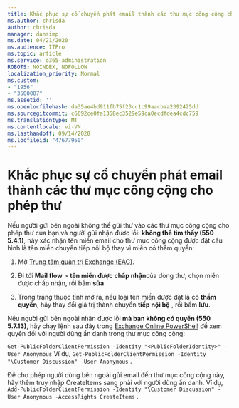 ```yaml
---
title: Khắc phục sự cố chuyển phát email thành các thư mục công cộng cho phép thư
ms.author: chrisda
author: chrisda
manager: dansimp
ms.date: 04/21/2020
ms.audience: ITPro
ms.topic: article
ms.service: o365-administration
ROBOTS: NOINDEX, NOFOLLOW
localization_priority: Normal
ms.custom:
- "1956"
- "3500007"
ms.assetid: ''
ms.openlocfilehash: da35ae4bd911fb75f23cc1c99aacbaa2392425dd
ms.sourcegitcommit: c6692ce0fa1358ec3529e59ca0ecdfdea4cdc759
ms.translationtype: MT
ms.contentlocale: vi-VN
ms.lasthandoff: 09/14/2020
ms.locfileid: "47677950"
---
```

# <a name="fix-email-delivery-issues-to-mail-enabled-public-folders"></a>Khắc phục sự cố chuyển phát email thành các thư mục công cộng cho phép thư

Nếu người gửi bên ngoài không thể gửi thư vào các thư mục công cộng cho phép thư của bạn và người gửi nhận được lỗi: **không thể tìm thấy (550 5.4.1)**, hãy xác nhận tên miền email cho thư mục công cộng được đặt cấu hình là tên miền chuyển tiếp nội bộ thay vì miền có thẩm quyền:

1. Mở [Trung tâm quản trị Exchange (EAC)](https://docs.microsoft.com/Exchange/exchange-admin-center).

2. Đi tới **Mail flow** \> **tên miền được chấp nhận**của dòng thư, chọn miền được chấp nhận, rồi bấm **sửa**.

3. Trong trang thuộc tính mở ra, nếu loại tên miền được đặt là có **thẩm quyền**, hãy thay đổi giá trị thành chuyển **tiếp nội bộ** , rồi bấm **lưu**.

Nếu người gửi bên ngoài nhận được lỗi **mà bạn không có quyền (550 5.7.13)**, hãy chạy lệnh sau đây trong [Exchange Online PowerShell](https://docs.microsoft.com/powershell/exchange/exchange-online/connect-to-exchange-online-powershell/connect-to-exchange-online-powershell) để xem quyền đối với người dùng ẩn danh trong thư mục công cộng:

`Get-PublicFolderClientPermission -Identity "<PublicFolderIdentity>" -User Anonymous` Ví dụ, `Get-PublicFolderClientPermission -Identity "\Customer Discussion" -User Anonymous` .

Để cho phép người dùng bên ngoài gửi email đến thư mục công cộng này, hãy thêm truy nhập CreateItems sang phải với người dùng ẩn danh. Ví dụ, `Add-PublicFolderClientPermission -Identity "\Customer Discussion" -User Anonymous -AccessRights CreateItems` .
